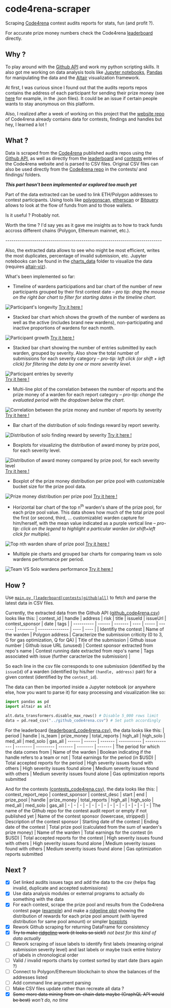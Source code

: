 # code4rena-scraper
Scraping [Code4rena](https://www.code4rena.com) contest audits reports for stats, fun (and profit ?).

For accurate prize money numbers check the Code4rena [leaderboard](https://code4rena.com/leaderboard) directly.

## Why ?

To play around with the [Github API](https://docs.github.com/en/rest) and work my python scripting skills. It also got me working on data analysis tools like [Jupyter notebooks](https://jupyter.org/), [Pandas](https://pandas.pydata.org/docs/index.html) for manipulating the data and the [Altair](https://altair-viz.github.io/index.html) visualization framework.

At first, I was curious since I found out that the audits reports repos contains the address of each participant for sending their prize money (see [here](https://github.com/code-423n4/2021-05-nftx-findings/tree/main/data) for example, in the .json files). It could be an issue if certain people wants to stay anonymous on this platform.

Also, I realized after a week of working on this project that the [website repo](https://github.com/code-423n4/code423n4.com/tree/main/_data) of Code4rena already contains data for contests, findings and handles but hey, I learned a lot !

## What ?

Data is scraped from the [Code4rena](https://www.code4rena.com) published audits repos using the [Github API](https://docs.github.com/en/rest), as well as directly from the [leaderboard](https://code4rena.com/leaderboard) and [contests](https://code4rena.com/contests/) entries of the Code4rena website and is parsed to CSV files. Original CSV files can also be used directly from the [Code4rena repo](https://github.com/code-423n4/code423n4.com/tree/main/_data) in the contests/ and findings/ folders. 

***This part hasn't been implemented or explored too much yet***

Part of the data extracted can be used to link ETH/Polygon addresses to contest participants. Using tools like [polygonscan](https://polygonscan.com), [etherscan](https://etherscan.io) or [Bitquery](https://explorer.bitquery.io/) allows to look at the flow of funds from and to those wallets.

Is it useful ? Probably not.

Worth the time ? I'd say yes as it gave me insights as to how to track funds accross different chains (Polygon, Ethereum mainnet, etc.).

*----------------------------------------------------------------------------*

Also, the extracted data allows to see who might be most efficient, writes the most duplicates, percentage of invalid submission, etc. Jupyter notebooks can be found in the [charts_data](charts_data/) folder to visualize the data (requires [altair-viz](https://altair-viz.github.io/getting_started/installation.html)).

What's been implemented so far:

- Timeline of wardens participations and bar chart of the number of new participants grouped by their first contest date – *pro tip: drag the mouse on the right bar chart to filter for starting dates in the timeline chart*.

![Participant's longevity](charts_data/preview_participants_longevity.png)
[Try it here !](https://nbviewer.org/github/Krow10/code4rena-github-scraper/blob/master/charts_data/participants_longevity.ipynb)
- Stacked bar chart which shows the growth of the number of wardens as well as the active (includes brand new wardens), non-participating and inactive proportions of wardens for each month.

![Participant growth](charts_data/preview_participants_growth.png)
[Try it here !](https://nbviewer.org/github/Krow10/code4rena-github-scraper/blob/master/charts_data/participants_growth.ipynb)
- Stacked bar chart showing the number of entries submitted by each warden, grouped by severity. Also show the total number of submissions for each severity category – *pro-tip: left click (or shift + left click) for filtering the data by one or more severity level*.

![Participant entries by severity](charts_data/preview_participants_by_report_severity.png)
<br/>[Try it here !](https://nbviewer.org/github/Krow10/code4rena-github-scraper/blob/master/charts_data/participants_by_report_severity.ipynb)
- Multi-line plot of the correlation between the number of reports and the prize money of a warden for each report category – *pro-tip: change the evaluated period with the dropdown below the chart*.

![Correlation between the prize money and number of reports by severity](charts_data/preview_severity_revenue_line.png)
[Try it here !](https://nbviewer.org/github/Krow10/code4rena-github-scraper/blob/master/charts_data/severity_revenue.ipynb#Correlation-between-the-prize-money-and-number-of-reports-by-severity)
- Bar chart of the distribution of solo findings reward by report severity.

![Distribution of solo finding reward by severity](charts_data/preview_severity_revenue_hist.png)
[Try it here !](https://nbviewer.org/github/Krow10/code4rena-github-scraper/blob/master/charts_data/severity_revenue.ipynb#Distribution-of-solo-finding-reward-by-severity)
- Boxplots for visualizing the distribution of award money by prize pool, for each severity level.

![Distribution of award money compared by prize pool, for each severity level](charts_data/preview_severity_revenue_box.png)
[Try it here !](https://nbviewer.org/github/Krow10/code4rena-github-scraper/blob/master/charts_data/severity_revenue.ipynb#Distribution-of-award-money-compared-by-prize-pool,-for-each-severity-level)
- Boxplot of the prize money distribution per prize pool with customizable bucket size for the prize pool data.

![Prize money distribution per prize pool](charts_data/preview_contests_prize_pool_distribution_boxplot.png)
[Try it here !](https://nbviewer.org/github/Krow10/code4rena-github-scraper/blob/master/charts_data/contests_prize_pool_distribution.ipynb#Prize-money-distribution-per-prize-pool-(boxplot))
- Horizontal bar chart of the top n<sup>th</sup> warden's share of the prize pool, for each prize pool value. This data shows how much of the total prize pool the first (or second, third, ... customizable) warden capture for him/herself, with the mean value indicated as a purple vertical line – *pro-tip: click on the legend to highlight a particular warden (or shift+left click for multiple).*

![Top nth warden share of prize pool](charts_data/preview_contests_prize_pool_distribution_bars.png)
[Try it here !](https://nbviewer.org/github/Krow10/code4rena-github-scraper/blob/master/charts_data/contests_prize_pool_distribution.ipynb#Top-warden's-share-per-prize-pool)
- Multiple pie charts and grouped bar charts for comparing team vs solo wardens performance per period.

![Team VS Solo wardens performance](charts_data/preview_wardens_team_vs_solo.png)
[Try it here !](https://nbviewer.org/github/Krow10/code4rena-github-scraper/blob/master/charts_data/wardens_team_vs_solo.ipynb)

## How ?

Use [`main.py [leaderboard|contests|github|all]`](main.py) to fetch and parse the latest data in CSV files.

Currently, the extracted data from the Github API ([github_code4rena.csv](github_code4rena.csv)) looks like this:
| contest_id | handle | address | risk | title | issueId | issueUrl | contest_sponsor | date | tags |
| ---------- | ------ | ------- | ---- | ----- | ------- | -------- | --------------- | ---- | ---- |
| Identifiy the contest | Name of the warden | Polygon address | Caracterize the submission criticity (0 to 3, G for gas optimization, Q for QA) | Title of the submission | Github issue number | Github issue URL (unused) | Contest sponsor extracted from repo's name | Contest running date extracted from repo's name | Tags associated with issue (further caracterize the submission) |

So each line in the csv file corresponds to one submission (identified by the `issueId`) of a warden (identified by his/her `(handle, address)` pair) for a given contest (identified by the `contest_id`).

The data can then be imported inside a Jupyter notebook (or anywhere else, how you want to parse it) for easy processing and visualization like so:
```python
import pandas as pd
import altair as alt

alt.data_transformers.disable_max_rows() # Disable 5_000 rows limit
data = pd.read_csv("../github_code4rena.csv") # Set path accordingly
```

For the leaderboard ([leaderboard_code4rena.csv](leaderboard_code4rena.csv)), the data looks like this:
| period | handle | is_team | prize_money | total_reports | high_all | high_solo | med_all | med_solo | gas_all
| ------ | ------ | ------- | ----------- | ------------- | -------- | --------- | ------- | -------- | -------
| The period for which the data comes from | Name of the warden | Boolean indicating if the handle refers to a team or not | Total earnings for the period (in $USD) | Total accepted reports for the period | High severity issues found with others | High severity issues found alone | Medium severity issues found with others | Medium severity issues found alone | Gas optimization reports submitted

And for the contests ([contests_code4rena.csv](contests_cod4rena.csv)), the data looks like this:
| contest_report_repo | contest_sponsor | contest_desc | start | end | prize_pool | handle | prize_money | total_reports | high_all | high_solo | med_all | med_solo | gas_all
| - | - | - | - | - | - | - | - | - | - | - | - | - | -
| The name of the Github repo for the contest audit report or empty if not published yet | Name of the contest sponsor (lowercase, stripped) | Description of the contest sponsor | Starting date of the contest | Ending date of the contest | Total prize pool (calculated from the sum of warden's prize money) | Name of the warden | Total earnings for the contest (in $USD) | Total accepted reports for the contest | High severity issues found with others | High severity issues found alone | Medium severity issues found with others | Medium severity issues found alone | Gas optimization reports submitted

## Next ?

- [x] Get linked audits issues tags and add the data to the csv (helps flag invalid, duplicate and accepted submissions)
- [x] Use data analysis modules or external programs to actually do something with the data
- [X] For each contest, scrape the prize pool and results from the Code4rena contest page ([example](https://code4rena.com/contests/2021-02-slingshot-finance-contest)) and make a [ridgeline plot](https://altair-viz.github.io/gallery/ridgeline_plot.html) showing the distribution of rewards for each prize pool amount (with layered distribution for same pool amount) or simpler [boxplots](https://altair-viz.github.io/gallery/boxplot.html)
- [x] Rework Github scraping for returning DataFrame for consistency
- [x] ~~Try to make [ridgeline](https://altair-viz.github.io/gallery/ridgeline_plot.html) work (it looks so sick!)~~ *not best for this kind of data actually*
- [ ] Rework scraping of issue labels to identify first labels (meaning original submission severity level) and last labels or maybe track entire history of labels in chronological order
- [ ] Valid / invalid reports charts by contest sorted by start date (bars again ?)
- [ ] Connect to Polygon/Ethereum blockchain to show the balances of the addresses listed
- [ ] Add command line argument parsing
- [ ] Make CSV files update rather than recreate all data ? 
- [x] ~~Some more data mining from on-chain data maybe (GraphQL API would be best)~~ *won't do, no time*
